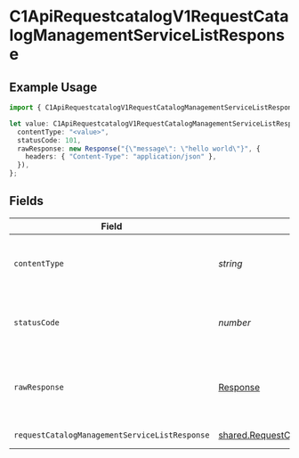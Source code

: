 # C1ApiRequestcatalogV1RequestCatalogManagementServiceListResponse

## Example Usage

```typescript
import { C1ApiRequestcatalogV1RequestCatalogManagementServiceListResponse } from "conductorone-sdk-typescript/sdk/models/operations";

let value: C1ApiRequestcatalogV1RequestCatalogManagementServiceListResponse = {
  contentType: "<value>",
  statusCode: 101,
  rawResponse: new Response("{\"message\": \"hello world\"}", {
    headers: { "Content-Type": "application/json" },
  }),
};
```

## Fields

| Field                                                                                                                           | Type                                                                                                                            | Required                                                                                                                        | Description                                                                                                                     |
| ------------------------------------------------------------------------------------------------------------------------------- | ------------------------------------------------------------------------------------------------------------------------------- | ------------------------------------------------------------------------------------------------------------------------------- | ------------------------------------------------------------------------------------------------------------------------------- |
| `contentType`                                                                                                                   | *string*                                                                                                                        | :heavy_check_mark:                                                                                                              | HTTP response content type for this operation                                                                                   |
| `statusCode`                                                                                                                    | *number*                                                                                                                        | :heavy_check_mark:                                                                                                              | HTTP response status code for this operation                                                                                    |
| `rawResponse`                                                                                                                   | [Response](https://developer.mozilla.org/en-US/docs/Web/API/Response)                                                           | :heavy_check_mark:                                                                                                              | Raw HTTP response; suitable for custom response parsing                                                                         |
| `requestCatalogManagementServiceListResponse`                                                                                   | [shared.RequestCatalogManagementServiceListResponse](../../../sdk/models/shared/requestcatalogmanagementservicelistresponse.md) | :heavy_minus_sign:                                                                                                              | Successful response                                                                                                             |